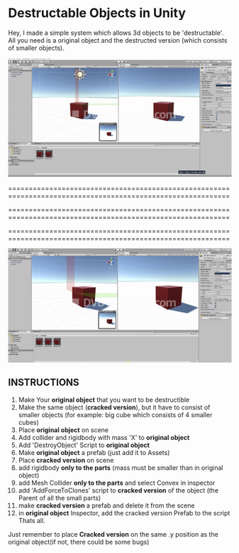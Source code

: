 <h1>Destructable Objects in Unity</h1>

Hey, I made a simple system which allows 3d objects to be 'destructable'. All you need is a original object
and the destructed version (which consists of smaller objects).

![](DestructableObjects_gif1.gif)

============================================================================================================

============================================================================================================

============================================================================================================


![](DestructableObjects_gif2.gif)





<h2>INSTRUCTIONS</h2>

1) Make Your <b>original object</b> that you want to be destructible
2) Make the same object (<b>cracked version</b>), but it have to consist of smaller objects (for example: big cube which consists of 4 smaller cubes)
3) Place <b>original object</b> on scene
4) Add collider and rigidbody with mass 'X' to <b>original object</b>
5) Add 'DestroyObject' Script to <b>original object</b>
6) Make <b>original object</b> a prefab (just add it to Assets)
7) Place <b>cracked version</b> on scene
8) add rigidbody <b>only to the parts</b> (mass must be smaller than in original object)
9) add Mesh Collider <b>only to the parts</b> and select Convex in inspector
10) add 'AddForceToClones' script to <b>cracked version</b> of the object (the Parent of all the small parts)
11) make <b>cracked version</b> a prefab and delete it from the scene
12) in <b>original object</b> Inspector, add the cracked version Prefab to the script
Thats all.

Just remember to place <b>Cracked version</b> on the same .y position as the original object(if not, there could be some bugs)
